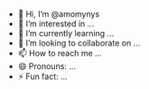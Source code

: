 - 👋 Hi, I’m @amomynys
- 👀 I’m interested in ...
- 🌱 I’m currently learning ...
- 💞️ I’m looking to collaborate on ...
- 📫 How to reach me ...
- 😄 Pronouns: ...
- ⚡ Fun fact: ...

<!---
amomynys/amomynys is a ✨ special ✨ repository because its `README.md` (this file) appears on your GitHub profile.
You can click the Preview link to take a look at your changes.
--->
